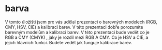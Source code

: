 # barva
V tomto úložišti jsem pro vás udělal prezentaci o barevných modelech (RGB, CMY, HSV, CIE) a kalibraci barev. V této prezentaci dobře porozumíte barevným modelům a kalibraci barev.
 V této prezentaci bude vedět co je RGB a CMY (CMYK) , jaky je rozdil mezi RGB A CMY. Co je HSV a CIE, a jejich hlavnich funkci. 
 Budete vedět jak funguje kalibrace barev.
